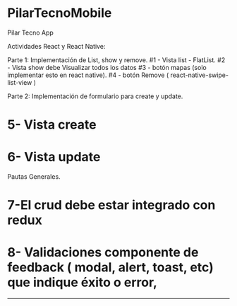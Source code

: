 # PilarTecnoMobile
Pilar Tecno App 

Actividades React y React Native:

Parte 1: Implementación de List, show y remove.
#1 - Vista list - FlatList. 
#2 - Vista show debe Visualizar todos los datos 
#3 - botón  mapas (solo implementar esto en react native). 
#4 - botón  Remove ( react-native-swipe-list-view )

Parte 2: Implementación de formulario para create y update.
# 5- Vista create 
# 6- Vista update 

Pautas Generales.
# 7-El crud debe estar integrado con redux 
# 8- Validaciones componente de feedback ( modal, alert, toast, etc) que indique éxito o error,


------------------------------------------------------